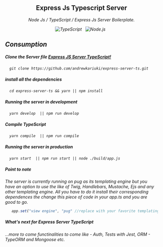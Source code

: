 <div align="center">
  <h2>Express Js Typescript Server</h2>
<p>
  <i>
    Node Js / TypeScript / Express Js Server Boilerplate.
  <i>
</p>
</div>
<p align="center">
  <img src="https://img.shields.io/badge/TypeScript-3178C6?style=for-the-badge&logo=TypeScript&logoColor=white" alt="TypeScript" />&nbsp;&nbsp;
  <img src="https://img.shields.io/badge/Node.js-339933?style=for-the-badge&logo=Node.js&logoColor=white" alt="Node.js" />&nbsp;&nbsp;
</p>

## Consumption

##### Clone the Server file [Express JS Server TypeScript!](https://github.com/andrewkariuki/express-server-ts.git)
 
```shell
  git clone https://github.com/andrewkariuki/express-server-ts.git
```
  
##### install all the dependencies
 
```shell
  cd express-server-ts && yarn || npm install
```
  
##### Running the server in development

```shell
  yarn develop  || npm run develop
```
  
##### Compile TypeScript
 
```shell
  yarn compile  || npm run compile
```

##### Running the server in production
  
```shell
  yarn start  || npm run start || node ./build/app.js
```

##### ****Point to note****
  
The server is currently running on pug as its templating engine but you have an option to use the like of *Twig, Handlebars, Mustache, Ejs and any other templating engine.* All you have to do it install their corresponding dependences the change this piece of code in your app.ts and you are good to go.

```js
   app.set("view engine", "pug" //replace with your favorite templating engine after install);
```
##### What's next for Express Server TypeScript
 
*...more to come functinalities to come like - Auth, Tests with Jest, ORM - TypeORM and Mongoose etc.*

